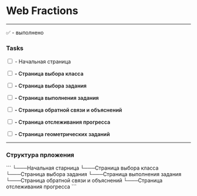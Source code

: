 <h1>Web Fractions</h1>

---

✅ - выполнено

<h3>Tasks</h3>

<div class="custom-input">
    <input type="checkbox">
    <label> - Начальная страница</label>
</div>

<p style="font-size: 14px; font-weight: 600;"><input type="checkbox"> - Страница выбора класса</p>
<p style="font-size: 14px; font-weight: 600;"><input type="checkbox"> - Страница выбора задания</p>
<p style="font-size: 14px; font-weight: 600;"><input type="checkbox"> - Страница выполнения задания</p>
<p style="font-size: 14px; font-weight: 600;"><input type="checkbox"> - Страница обратной связи и объяснений</p>
<p style="font-size: 14px; font-weight: 600;"><input type="checkbox"> - Страница отслеживания прогресса</p>
<p style="font-size: 14px; font-weight: 600;"><input type="checkbox"> - Страница геометрических заданий</p>

---

<h3>Структура прложения</h3>
```
└───Начальная старница
    └───Страница выбора класса
        └───Страница выбора задания
            └───Страница выполнения задания
                └───Страница обратной связи и объяснений
                    └───Страница отслеживания прогресса
```


    
